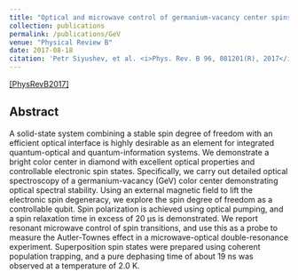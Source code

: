 ```yaml
---
title: "Optical and microwave control of germanium-vacancy center spins in diamond"
collection: publications
permalink: /publications/GeV
venue: "Physical Review B"
date: 2017-08-18
citation: 'Petr Siyushev, et al. <i>Phys. Rev. B 96, 081201(R), 2017</i>'
---
```


[[PhysRevB2017]](https://journals.aps.org/prb/abstract/10.1103/PhysRevB.96.081201)

## Abstract
A solid-state system combining a stable spin degree of freedom with an efficient optical interface is highly desirable as an element for integrated quantum-optical and quantum-information systems. We demonstrate a bright color center in diamond with excellent optical properties and controllable electronic spin states. Specifically, we carry out detailed optical spectroscopy of a germanium-vacancy (GeV) color center demonstrating optical spectral stability. Using an external magnetic field to lift the electronic spin degeneracy, we explore the spin degree of freedom as a controllable qubit. Spin polarization is achieved using optical pumping, and a spin relaxation time in excess of 20 μs is demonstrated. We report resonant microwave control of spin transitions, and use this as a probe to measure the Autler-Townes effect in a microwave-optical double-resonance experiment. Superposition spin states were prepared using coherent population trapping, and a pure dephasing time of about 
19 ns was observed at a temperature of 2.0 K.
